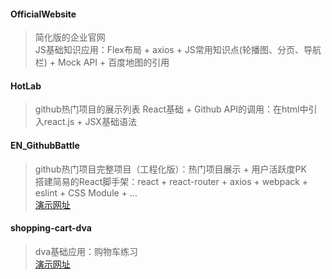 #### OfficialWebsite
> 简化版的企业官网  
JS基础知识应用：Flex布局 + axios + JS常用知识点(轮播图、分页、导航栏) + Mock API + 百度地图的引用  

#### HotLab
> github热门项目的展示列表
React基础 + Github API的调用：在html中引入react.js + JSX基础语法  
  
#### EN_GithubBattle
> github热门项目完整项目（工程化版）：热门项目展示 + 用户活跃度PK  
搭建简易的React脚手架：react + react-router + axios + webpack + eslint + CSS Module + ...  
[演示网址](https://quierro.github.io/WuFeng/demo)

#### shopping-cart-dva
> dva基础应用：购物车练习  
[演示网址](https://quierro.github.io/WuFeng/shopping-cart-dva)
